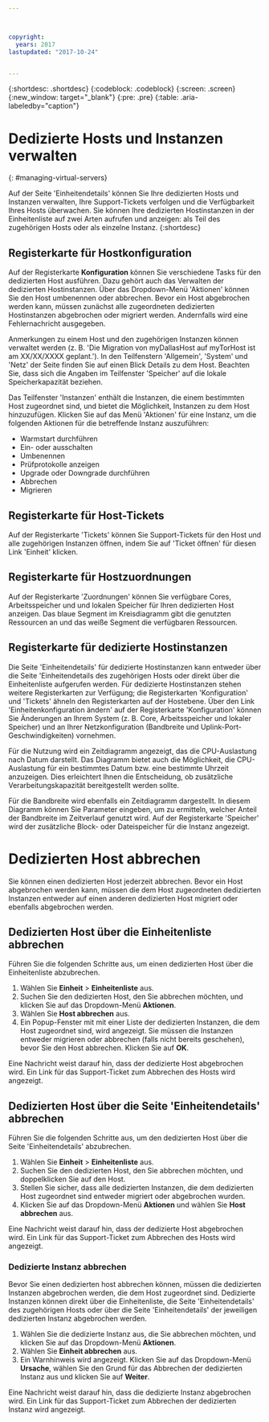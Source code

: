 ```yaml
---



copyright:
  years: 2017
lastupdated: "2017-10-24"


---
```


{:shortdesc: .shortdesc}
{:codeblock: .codeblock}
{:screen: .screen}
{:new_window: target="_blank"}
{:pre: .pre}
{:table: .aria-labeledby="caption"}

# Dedizierte Hosts und Instanzen verwalten
{: #managing-virtual-servers}

Auf der Seite 'Einheitendetails' können Sie Ihre dedizierten Hosts und Instanzen verwalten, Ihre Support-Tickets verfolgen und die Verfügbarkeit Ihres Hosts überwachen. Sie können Ihre dedizierten Hostinstanzen in der Einheitenliste auf zwei Arten aufrufen und anzeigen: als Teil des zugehörigen Hosts oder als einzelne Instanz.
{:shortdesc}

## Registerkarte für Hostkonfiguration
Auf der Registerkarte **Konfiguration** können Sie verschiedene Tasks für den dedizierten Host ausführen. Dazu gehört auch das Verwalten der dedizierten Hostinstanzen. Über das Dropdown-Menü 'Aktionen' können Sie den Host umbenennen oder abbrechen. Bevor ein Host abgebrochen werden kann, müssen zunächst alle zugeordneten dedizierten Hostinstanzen abgebrochen oder migriert werden. Andernfalls wird eine Fehlernachricht ausgegeben.

Anmerkungen zu einem Host und den zugehörigen Instanzen können verwaltet werden (z. B. 'Die Migration von myDallasHost auf myTorHost ist am XX/XX/XXXX geplant.'). In den Teilfenstern 'Allgemein', 'System' und 'Netz' der Seite finden Sie auf einen Blick Details zu dem Host. Beachten Sie, dass sich die Angaben im Teilfenster 'Speicher' auf die lokale Speicherkapazität beziehen.

Das Teilfenster 'Instanzen' enthält die Instanzen, die einem bestimmten Host zugeordnet sind, und bietet die Möglichkeit, Instanzen zu dem Host hinzuzufügen. Klicken Sie auf das Menü 'Aktionen' für eine Instanz, um die folgenden Aktionen für die betreffende Instanz auszuführen:

* Warmstart durchführen
* Ein- oder ausschalten
* Umbenennen
*	Prüfprotokolle anzeigen
*	Upgrade oder Downgrade durchführen
*	Abbrechen
*	Migrieren

## Registerkarte für Host-Tickets
Auf der Registerkarte 'Tickets' können Sie Support-Tickets für den Host und alle zugehörigen Instanzen öffnen, indem Sie auf 'Ticket öffnen' für diesen Link 'Einheit' klicken.

## Registerkarte für Hostzuordnungen
Auf der Registerkarte 'Zuordnungen' können Sie verfügbare Cores, Arbeitsspeicher und und lokalen Speicher für Ihren dedizierten Host anzeigen. Das blaue Segment im Kreisdiagramm gibt die genutzten Ressourcen an und das weiße Segment die verfügbaren Ressourcen.

## Registerkarte für dedizierte Hostinstanzen
Die Seite 'Einheitendetails' für dedizierte Hostinstanzen kann entweder über die Seite 'Einheitendetails des zugehörigen Hosts oder direkt über die Einheitenliste aufgerufen werden. Für dedizierte Hostinstanzen stehen weitere Registerkarten zur Verfügung; die Registerkarten 'Konfiguration' und 'Tickets' ähneln den Registerkarten auf der Hostebene. Über den Link 'Einheitenkonfiguration ändern' auf der Registerkarte 'Konfiguration' können Sie Änderungen an Ihrem System (z. B. Core, Arbeitsspeicher und lokaler Speicher) und an Ihrer Netzkonfiguration (Bandbreite und Uplink-Port-Geschwindigkeiten) vornehmen.

Für die Nutzung wird ein Zeitdiagramm angezeigt, das die CPU-Auslastung nach Datum darstellt. Das Diagramm bietet auch die Möglichkeit, die CPU-Auslastung für ein bestimmtes Datum bzw. eine bestimmte Uhrzeit anzuzeigen. Dies erleichtert Ihnen die Entscheidung, ob zusätzliche Verarbeitungskapazität bereitgestellt werden sollte.

Für die Bandbreite wird ebenfalls ein Zeitdiagramm dargestellt. In diesem Diagramm können Sie Parameter eingeben, um zu ermitteln, welcher Anteil der Bandbreite im Zeitverlauf genutzt wird. Auf der Registerkarte 'Speicher' wird der zusätzliche Block- oder Dateispeicher für die Instanz angezeigt.

# Dedizierten Host abbrechen
Sie können einen dedizierten Host jederzeit abbrechen. Bevor ein Host abgebrochen werden kann, müssen die dem Host zugeordneten dedizierten Instanzen entweder auf einen anderen dedizierten Host migriert oder ebenfalls abgebrochen werden. 
## Dedizierten Host über die Einheitenliste abbrechen
Führen Sie die folgenden Schritte aus, um einen dedizierten Host über die Einheitenliste abzubrechen.

1. Wählen Sie **Einheit** > **Einheitenliste** aus.
2. Suchen Sie den dedizierten Host, den Sie abbrechen möchten, und klicken Sie auf das Dropdown-Menü **Aktionen**.
3. Wählen Sie **Host abbrechen** aus. 
4. Ein Popup-Fenster mit mit einer Liste der dedizierten Instanzen, die dem Host zugeordnet sind, wird angezeigt. Sie müssen die Instanzen entweder migrieren oder abbrechen (falls nicht bereits geschehen), bevor Sie den Host abbrechen. Klicken Sie auf **OK**.

Eine Nachricht weist darauf hin, dass der dedizierte Host abgebrochen wird. Ein Link für das Support-Ticket zum Abbrechen des Hosts wird angezeigt.
## Dedizierten Host über die Seite 'Einheitendetails' abbrechen
Führen Sie die folgenden Schritte aus, um den dedizierten Host über die Seite 'Einheitendetails' abzubrechen.

1. Wählen Sie **Einheit** > **Einheitenliste** aus.
2. Suchen Sie den dedizierten Host, den Sie abbrechen möchten, und doppelklicken Sie auf den Host.
3. Stellen Sie sicher, dass alle dedizierten Instanzen, die dem dedizierten Host zugeordnet sind entweder migriert oder abgebrochen wurden.
4. Klicken Sie auf das Dropdown-Menü **Aktionen** und wählen Sie **Host abbrechen** aus.

Eine Nachricht weist darauf hin, dass der dedizierte Host abgebrochen wird. Ein Link für das Support-Ticket zum Abbrechen des Hosts wird angezeigt.

### Dedizierte Instanz abbrechen

Bevor Sie einen dedizierten host abbrechen können, müssen die dedizierten Instanzen abgebrochen werden, die dem Host zugeordnet sind. Dedizierte Instanzen können direkt über die Einheitenliste, die Seite 'Einheitendetails' des zugehörigen Hosts oder über die Seite 'Einheitendetails' der jeweiligen dedizierten Instanz abgebrochen werden. 

1. Wählen Sie die dedizierte Instanz aus, die Sie abbrechen möchten, und klicken Sie auf das Dropdown-Menü **Aktionen**.
2. Wählen Sie **Einheit abbrechen** aus.
3. Ein Warnhinweis wird angezeigt. Klicken Sie auf das Dropdown-Menü **Ursache**, wählen Sie den Grund für das Abbrechen der dedizierten Instanz aus und klicken Sie auf **Weiter**.

Eine Nachricht weist darauf hin, dass die dedizierte Instanz abgebrochen wird. Ein Link für das Support-Ticket zum Abbrechen der dedizierten Instanz wird angezeigt.

